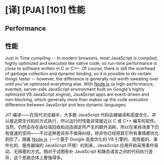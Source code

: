 # [译] [PJA] [101] 性能

## Performance

## 性能

Just in Time compiling -- In modern browsers, most JavaScript is compiled, highly optimized and executed like native code, so run-time performance is close to software written in C or C\+\+. Of course, there is still the overhead of garbage collection and dynamic binding, so it is possible to do certain things faster -- however, the difference is generally not worth sweating over until you’ve optimized everything else. With [Node.js][6] (a high-performance, evented, server-side JavaScript environment built on Google's highly optimized V8 JavaScript engine), JavaScript apps are event-driven and non-blocking, which generally more than makes up the code execution difference between JavaScript and less dynamic languages.

JIT 编译——在现代浏览器中，大多数 JavaScript 代码会被编译和高度优化、并以接近原生代码的方式执行，所以运行时性能非常接近以 C 或 C++ 编写的软件。当然，仍然会存在由垃圾回收和动态绑定所产生的额外消耗，所以在某些场景下仍有提速的空间——不过这种差异并不值得纠结，除非你已经把其它所有事情都优化到位了。随着 [Node.js][6]（一个基于 Google 高度优化的 V8 引擎的、高性能的、事件化的、服务器端的 JavaScript 环境）的到来，JavaScript 应用开始采用事件驱动、无阻塞的方式。相对于试图弥补 JavaScript 和静态语言之间的代码执行差异，这个思路总体上要强得多。

[6]: http://nodejs.com/
